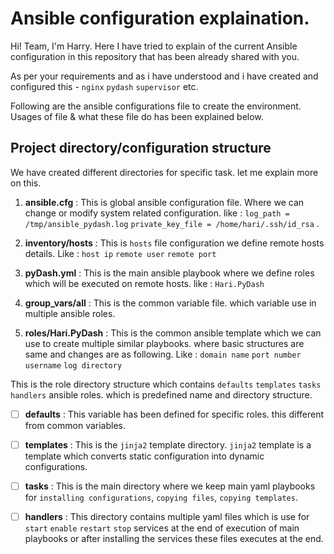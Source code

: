 # Ansible configuration explaination.

Hi! Team,
I'm Harry. Here I have tried to explain of the current Ansible configuration in this repository that has been already shared with you.  
 
 As per your requirements and as i have understood and i have created and configured this -  `nginx` `pydash` `supervisor` etc.
 
Following are the ansible configurations file to create the environment. Usages of file & what these file do has been explained below.  

## Project directory/configuration structure
We  have created different directories for specific task. let me explain more on this.
 1. **ansible.cfg** :  This is global ansible configuration file. Where we can change or modify system related configuration.
 like :  `log_path = /tmp/ansible_pydash.log`  `private_key_file = /home/hari/.ssh/id_rsa` . 
 2.  **inventory/hosts** :  This is `hosts` file configuration we define remote hosts details. 
Like :  `host ip`  `remote user`  `remote port`

 4.  **pyDash.yml** : This is the main ansible playbook where we define roles which will be executed on remote hosts. 
 like : `Hari.PyDash` 
 
 5. **group_vars/all** : This is the common variable file. which variable use in multiple ansible roles.  
 6. **roles/Hari.PyDash** :  This is the common ansible template which we can use to create multiple similar playbooks. where basic structures are same  and changes are as following.
Like : `domain name`  `port number` `username` `log directory`
 
	
This is the role directory structure which contains `defaults` `templates` `tasks` `handlers` ansible roles. which is predefined name and directory structure.	
 - [ ] **defaults** : This variable has been defined for specific roles. this different from common variables.
 - [ ]  **templates** : This is the `jinja2` template directory. `jinja2` template is  a template which converts static configuration into dynamic configurations.
 - [ ]  **tasks** : This is the main directory where we keep main yaml playbooks for `installing configurations`, `copying files`, `copying templates`.
 - [ ] **handlers** :  This directory contains multiple yaml files which is use for `start` `enable` `restart` `stop` services at the end of execution of main playbooks or after installing the services these files executes at the end.

